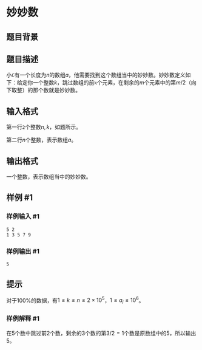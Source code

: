 # 妙妙数

## 题目背景

## 题目描述

小`C`有一个长度为$n$的数组$a$，他需要找到这个数组当中的妙妙数。妙妙数定义如下：给定你一个整数$k$，跳过数组的前`k`个元素，在剩余的$m$个元素中的第$m/2$（向下取整）的那个数就是妙妙数。

## 输入格式

第一行`2`个整数$n, k$​，如题所示。

第二行$n$个整数，表示数组$a$。

## 输出格式

一个整数，表示数组当中的妙妙数。

## 样例 #1

### 样例输入 #1

```
5 2
1 3 5 7 9
```

### 样例输出 #1

```
5
```

## 提示

对于$100\%$的数据，有$1 \le k \le n \le 2\times10^5$，$1 \le a_i \le 10^6$。

### 样例解释 #1

在$5$个数中跳过前$2$个数，剩余的$3$个数的第$3 / 2 = 1$个数是原数组中的$5$，所以输出$5$。